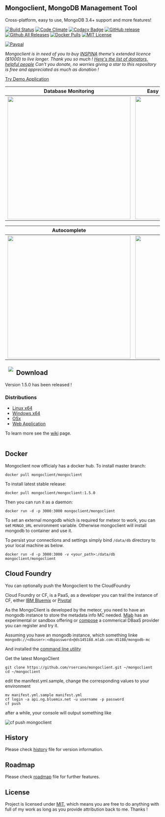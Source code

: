 ## Mongoclient, MongoDB Management Tool
Cross-platform, easy to use, MongoDB 3.4+ support and more features!

[![Build Status](https://travis-ci.org/rsercano/mongoclient.svg?branch=master)](https://travis-ci.org/rsercano/mongoclient)
[![Code Climate](https://codeclimate.com/github/rsercano/mongoclient/badges/gpa.svg)](https://codeclimate.com/github/rsercano/mongoclient)
[![Codacy Badge](https://api.codacy.com/project/badge/Grade/6a75fc4e1d3f480f811b5339202400b5)](https://www.codacy.com/app/ozdemirsercan27/mongoclient?utm_source=github.com&amp;utm_medium=referral&amp;utm_content=rsercano/mongoclient&amp;utm_campaign=Badge_Grade)
[![GitHub release](https://img.shields.io/github/release/rsercano/mongoclient.svg)](https://github.com/rsercano/mongoclient)
[![Github All Releases](https://img.shields.io/github/downloads/rsercano/mongoclient/total.svg)](https://github.com/rsercano/mongoclient)
[![Docker Pulls](https://img.shields.io/docker/pulls/mongoclient/mongoclient.svg)](https://hub.docker.com/r/mongoclient/mongoclient/)
[![MIT License](https://img.shields.io/badge/license-MIT-blue.svg?style=flat)](https://github.com/rsercano/mongoclient/blob/master/LICENSE)

[![Paypal](https://www.paypalobjects.com/en_US/i/btn/btn_donateCC_LG.gif)](https://www.paypal.com/cgi-bin/webscr?cmd=_s-xclick&hosted_button_id=Y5VD95E96NU6S)

*Mongoclient is in need of you to buy [INSPINA](https://wrapbootstrap.com/theme/inspinia-responsive-admin-theme-WB0R5L90S) theme's extended licence ($1000) to live longer. Thank you so much ! [Here's the list of donators, helpful people](https://github.com/rsercano/mongoclient/wiki/Donators) Can't you donate, no worries giving a star to this repository is free  and appreciated as much as donation !*

[Try Demo Application](http://www.mongoclient.com:3000)

   Database Monitoring     | Easy GridFS, Dump/Restore Management
-------------------------|-------------------------
<img src="http://mongoclient.com/img/ss/main_view.png" width="400">  | <img src="http://mongoclient.com/img/ss/file.png" width="400">

   Autocomplete     | User Management
-------------------------|-------------------------
<img src="http://mongoclient.com/img/ss/auto_complete.png" width="400">  | <img src="http://mongoclient.com/img/ss/um.png" width="400">

<img src="http://www.mongoclient.com/img/logo/head_only_medium.png" align="left" hspace="10" vspace="6">

## Download
Version 1.5.0 has been released !

### Distributions

* [Linux x64](https://github.com/rsercano/mongoclient/releases/download/1.5.0/linux-portable-x64.zip)
* [Windows x64](https://github.com/rsercano/mongoclient/releases/download/1.5.0/windows-portable-x64.zip)
* [OSx](https://github.com/rsercano/mongoclient/releases/download/1.5.0/osx-portable.zip)
* [Web Application](https://github.com/rsercano/mongoclient/wiki#31-compile-from-source-browser-edition)

To learn more see the [wiki](https://github.com/rsercano/mongoclient/wiki) page.
<br/>
<br/>
## Docker
Mongoclient now officialy has a docker hub. To install master branch:

```docker pull mongoclient/mongoclient```

To install latest stable release:

```docker pull mongoclient/mongoclient:1.5.0```

Then you can run it as a daemon:

```docker run -d -p 3000:3000 mongoclient/mongoclient```

To set an external mongodb which is required for meteor to work, you can set ```MONGO_URL``` environment variable. Otherwise mongoclient will install mongodb to container and use it.

To persist your connections and settings simply bind ```/data/db``` directory to your local machine as below.

```docker run -d -p 3000:3000 -v <your_path>:/data/db mongoclient/mongoclient```

## Cloud Foundry
You can optionally push the Mongoclient to the CloudFoundry

Cloud Foundry or CF, is a PaaS, as a developer you can trail the instance of CF, either [IBM Bluemix](https://console.ng.bluemix.net) or [Pivotal](https://console.run.pivotal.io) 

As the MongoClient is developed by the meteor, you need to have an mongodb instance to store the metadata info MC needed.
[Mlab](https://mlab.com) has an experimental or sandbox offering or [compose](https://www.compose.com/) a commerical DBaaS provider you can register and try it.

Assuming you have an mongodb instance, which something linke  
``` mongodb://<dbuser>:<dbpassword>@ds145188.mlab.com:45188/mongodb-mc ```

And installed the [command line utility](https://docs.cloudfoundry.org/cf-cli/install-go-cli.html)

Get the latest MongoClient

```
git clone https://github.com/rsercano/mongoclient.git ~/mongoclient
cd ~/mongoclient
```

edit the manifest.yml.sample, change the corresponding values to your environment

```
mv manifest.yml.sample manifest.yml
cf login -a api.ng.bluemix.net -u username -p password
cf push
```

after a while, your console will output something like 

![cf push mongoclient](https://cloud.githubusercontent.com/assets/3640368/21992923/117db29c-dc21-11e6-80c0-b2a246c0ae70.png)

## History
Please check [history](https://github.com/rsercano/mongoclient/blob/master/HISTORY.MD) file for version information.

## Roadmap
Please check [roadmap](https://github.com/rsercano/mongoclient/blob/master/ROADMAP.MD) file for further features.

## License
Project is licensed under [MIT](https://en.wikipedia.org/wiki/MIT_License), which means you are free to do anything with full of my work as long as you provide attribution back to me. Thanks !
